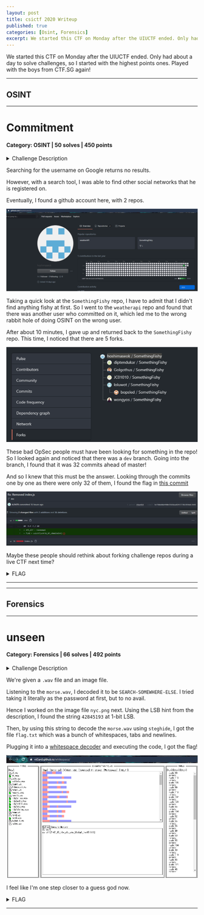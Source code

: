 ```yaml
---
layout: post
title: csictf 2020 Writeup 
published: true
categories: [Osint, Forensics]
excerpt: We started this CTF on Monday after the UIUCTF ended. Only had about a day to solve challenges, so I started with the highest points ones. Played with the boys from CTF.SG again!
---
```


We started this CTF on Monday after the UIUCTF ended. Only had about a day to solve challenges, so I started with the highest points ones. Played with the boys from CTF.SG again!

---

## OSINT

---

# Commitment

#### Category: OSINT | 50 solves | 450 points

<details>
  <summary>Challenge Description</summary>
  
hoshimaseok is up to no good. Track him down.

</details>

Searching for the username on Google returns no results. 

However, with a search tool, I was able to find other social networks that he is registered on. 

Eventually, I found a github account here, with 2 repos.

![Github user](../assets/csi-ctf-2020/commitment-github-user.png)

Taking a quick look at the `SomethingFishy` repo, I have to admit that I didn't find anything fishy at first. So I went to the `weatherapi` repo and found that there was another user who committed on it, which led me to the wrong rabbit hole of doing OSINT on the wrong user.

After about 10 minutes, I gave up and returned back to the `SomethingFishy` repo. This time, I noticed that there are 5 forks. 

![Bad Opsec Forks](../assets/csi-ctf-2020/commitment-forks.png)

These bad OpSec people must have been looking for something in the repo! So I looked again and noticed that there was a `dev` branch. Going into the branch, I found that it was 32 commits ahead of master! 

And so I knew that this must be the answer. Looking through the commits one by one as there were only 32 of them, I found the flag in [this commit](https://github.com/hoshimaseok/SomethingFishy/commit/5e750ab0de940e25b56aa82ff7738c859a8c2b92?diff=unified)

![Commitment Flag](../assets/csi-ctf-2020/commitment-flag.png)

Maybe these people should rethink about forking challenge repos during a live CTF next time?

<details>
  <summary>FLAG</summary>
  
  csictf{sc4r3d_0f_c0mm1tm3nt}
</details>

***


---

## Forensics

---

# unseen

#### Category: Forensics | 66 solves | 492 points

<details>
  <summary>Challenge Description</summary>
  
With his dying breath, Prof. Ter Stegen hands us an image and a recording. He tells us that the image is least significant, but is a numerical key to the recording and the recording hides the answer. It may seem as though it's all for nothing, but trust me it's not.
<br />
https://mega.nz/file/cmhnAQDB#9dbHojKcxzliZ5NAYtGBN7N8WHCqtoU7kKa5yuJzG0w 
<br />
https://mega.nz/file/h75UCIRJ#YGF3yCViKSQpwogmMgkdPQ1DXMez9Sv2DZBUWvCueSY
</details>

We're given a `.wav` file and an image file. 

Listening to the `morse.wav`, I decoded it to be `SEARCH-SOMEWHERE-ELSE`. I tried taking it literally as the password at first, but to no avail.

Hence I worked on the image file `nyc.png` next. Using the LSB hint from the description, I found the string `42845193` at 1-bit LSB.

Then, by using this string to decode the `morse.wav` using `steghide`, I got the file `flag.txt` which was a bunch of whitespaces, tabs and newlines. 

Plugging it into a [whitespace decoder](https://vii5ard.github.io/whitespace/) and executing the code, I got the flag!

![unseen flag](../assets/csi-ctf-2020/unseen-flag.png)

I feel like I'm one step closer to a guess god now.

<details>
  <summary>FLAG</summary>
  
  csictf{7h47_15_h0w_y0u_c4n_83c0m3_1nv151813}
</details>

***

